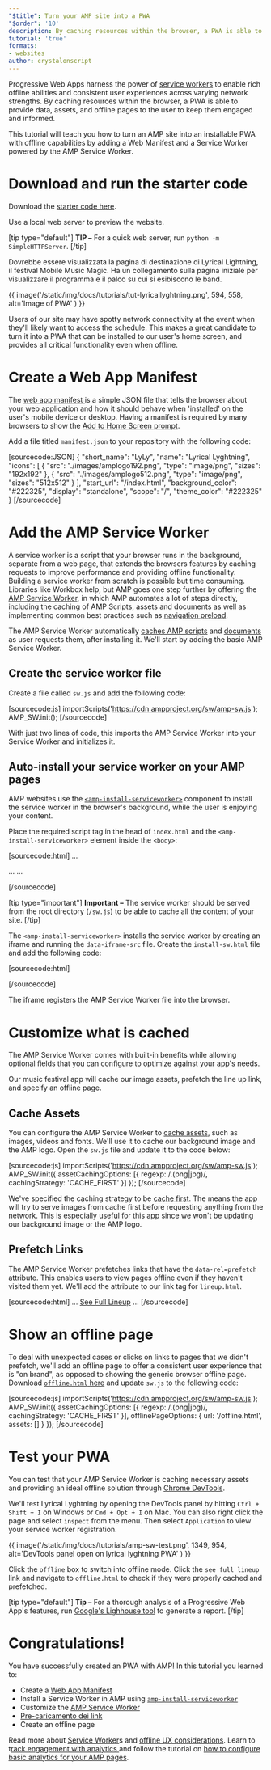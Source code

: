 ```yaml
---
"$title": Turn your AMP site into a PWA
"$order": '10'
description: By caching resources within the browser, a PWA is able to provide data, assets, and offline pages to the user to keep them engaged and informed.
tutorial: 'true'
formats:
- websites
author: crystalonscript
---
```


Progressive Web Apps harness the power of [service workers](https://developer.mozilla.org/en-US/docs/Web/API/Service_Worker_API) to enable rich offline abilities and consistent user experiences across varying network strengths. By caching resources within the browser, a PWA is able to provide data, assets, and offline pages to the user to keep them engaged and informed.

This tutorial will teach you how to turn an AMP site into an installable PWA with offline capabilities by adding a Web Manifest and a Service Worker powered by the AMP Service Worker.

# Download and run the starter code

Download the [starter code here](/static/files/tutorials/amptopwa.zip).

Use a local web server to preview the website.

[tip type="default"] **TIP –** For a quick web server, run `python -m SimpleHTTPServer`. [/tip]

Dovrebbe essere visualizzata la pagina di destinazione di Lyrical Lightning, il festival Mobile Music Magic. Ha un collegamento sulla pagina iniziale per visualizzare il programma e il palco su cui si esibiscono le band.

{{ image('/static/img/docs/tutorials/tut-lyricallyghtning.png', 594, 558, alt='Image of PWA' ) }}

Users of our site may have spotty network connectivity at the event when they'll likely want to access the schedule. This makes a great candidate to turn it into a PWA that can be installed to our user's home screen, and provides all critical functionality even when offline.

# Create a Web App Manifest

The [web app manifest ](https://developers.google.com/web/fundamentals/web-app-manifest/)is a simple JSON file that tells the browser about your web application and how it should behave when 'installed' on the user's mobile device or desktop. Having a manifest is required by many browsers to show the [Add to Home Screen prompt](https://developers.google.com/web/fundamentals/app-install-banners/).

Add a file titled `manifest.json` to your repository with the following code:

[sourcecode:JSON]
{
"short_name": "LyLy",
"name": "Lyrical Lyghtning",
"icons": [
{
"src": "./images/amplogo192.png",
"type": "image/png",
"sizes": "192x192"
},
{
"src": "./images/amplogo512.png",
"type": "image/png",
"sizes": "512x512"
}
],
"start_url": "/index.html",
"background_color": "#222325",
"display": "standalone",
"scope": "/",
"theme_color": "#222325"
}
[/sourcecode]

# Add the AMP Service Worker

A service worker is a script that your browser runs in the background, separate from a web page, that extends the browsers features by caching requests to improve performance and providing offline functionality. Building a service worker from scratch is possible but time consuming. Libraries like Workbox help, but AMP goes one step further by offering the [AMP Service Worker](https://github.com/ampproject/amp-sw), in which AMP automates a lot of steps directly, including the caching of AMP Scripts, assets and documents as well as implementing common best practices such as [navigation preload](https://developers.google.com/web/updates/2017/02/navigation-preload).

The AMP Service Worker automatically [caches AMP scripts](https://github.com/ampproject/amp-sw/tree/master/src/modules/amp-caching) and [documents](https://github.com/ampproject/amp-sw/tree/master/src/modules/document-caching) as user requests them, after installing it. We'll start by adding the basic AMP Service Worker.

## Create the service worker file

Create a file called `sw.js` and add the following code:

[sourcecode:js]
importScripts('https://cdn.ampproject.org/sw/amp-sw.js');
AMP_SW.init();
[/sourcecode]

With just two lines of code, this imports the AMP Service Worker into your Service Worker and initializes it.

## Auto-install your service worker on your AMP pages

AMP websites use the [`<amp-install-serviceworker>`](../../../documentation/components/reference/amp-install-serviceworker.md) component to install the service worker in the browser's background, while the user is enjoying your content.

Place the required script tag in the head of `index.html` and the `<amp-install-serviceworker>` element inside the `<body>`:

[sourcecode:html]
…

<script async custom-element="amp-install-serviceworker" src="https://cdn.ampproject.org/v0/amp-install-serviceworker-0.1.js"></script>

…
...
<amp-install-serviceworker src="/sw.js"
           data-iframe-src="install-sw.html"
           layout="nodisplay">
</amp-install-serviceworker>

</body>
[/sourcecode]

[tip type="important"] **Important –** The service worker should be served from the root directory (`/sw.js`) to be able to cache all the content of your site. [/tip]

The `<amp-install-serviceworker>` installs the service worker by creating an iframe and running the `data-iframe-src` file. Create the `install-sw.html` file and add the following code:

[sourcecode:html]

<!doctype html>
<title>installing service worker</title>
<script type='text/javascript'>
 if('serviceWorker' in navigator) {
   navigator.serviceWorker.register('./sw.js');
 };
</script>
[/sourcecode]

The iframe registers the AMP Service Worker file into the browser.

# Customize what is cached

The AMP Service Worker comes with built-in benefits while allowing optional fields that you can configure to optimize against your app's needs.

Our music festival app will cache our image assets, prefetch the line up link, and specify an offline page.

## Cache Assets

You can configure the AMP Service Worker to [cache assets](https://github.com/ampproject/amp-sw/tree/master/src/modules/asset-caching), such as images, videos and fonts. We'll use it to cache our background image and the AMP logo. Open the `sw.js` file and update it to the code below:

[sourcecode:js]
importScripts('https://cdn.ampproject.org/sw/amp-sw.js');
AMP_SW.init({
assetCachingOptions: [{
regexp: /\.(png|jpg)/,
cachingStrategy: 'CACHE_FIRST'
}]
});
[/sourcecode]

We've specified the caching strategy to be [cache first](https://developers.google.com/web/fundamentals/instant-and-offline/offline-cookbook/#cache-falling-back-to-network). The means the app will try to serve images from cache first before requesting anything from the network. This is especially useful for this app since we won't be updating our background image or the AMP logo.

## Prefetch Links

The AMP Service Worker prefetches links that have the `data-rel=prefetch` attribute. This enables users to view pages offline even if they haven't visited them yet. We'll add the attribute to our link tag for `lineup.html`.

[sourcecode:html]
...
<a href="/lineup.html" data-rel="prefetch">See Full Lineup</a>
...
[/sourcecode]

# Show an offline page

To deal with unexpected cases or clicks on links to pages that we didn't prefetch, we'll add an offline page to offer a consistent user experience that is "on brand", as opposed to showing the generic browser offline page. Download [`offline.html` here](/static/files/tutorials/offline.zip) and update `sw.js` to the following code:

[sourcecode:js]
importScripts('https://cdn.ampproject.org/sw/amp-sw.js');
AMP_SW.init({
assetCachingOptions: [{
regexp: /\.(png|jpg)/,
cachingStrategy: 'CACHE_FIRST'
}],
offlinePageOptions: {
url: '/offline.html',
assets: []
}
});
[/sourcecode]

# Test your PWA

You can test that your AMP Service Worker is caching necessary assets and providing an ideal offline solution through [Chrome DevTools](https://developers.google.com/web/tools/chrome-devtools/progressive-web-apps).

We'll test Lyrical Lyghtning by opening the DevTools panel by hitting `Ctrl + Shift + I` on Windows or `Cmd + Opt + I` on Mac. You can also right click the page and select `inspect` from the menu. Then select `Application` to view your service worker registration.

{{ image('/static/img/docs/tutorials/amp-sw-test.png', 1349, 954, alt='DevTools panel open on lyrical lyghtning PWA' ) }}

Click the `offline` box to switch into offline mode. Click the `see full lineup` link and navigate to `offline.html` to check if they were properly cached and prefetched.

[tip type="default"] **Tip –** For a thorough analysis of a Progressive Web App's features, run [Google's Lighhouse tool](https://developers.google.com/web/ilt/pwa/lighthouse-pwa-analysis-tool) to generate a report. [/tip]

# Congratulations!

You have successfully created an PWA with AMP! In this tutorial you learned to:

- Create a [Web App Manifest](https://developers.google.com/web/fundamentals/web-app-manifest/)
- Install a Service Worker in AMP using [`amp-install-serviceworker`](../../../documentation/components/reference/amp-install-serviceworker.md)
- Customize the [AMP Service Worker ](https://amp.dev/documentation/guides-and-tutorials/optimize-and-measure/amp-as-pwa.html)
- [Pre-caricamento dei link](https://developer.mozilla.org/en-US/docs/Web/HTTP/Link_prefetching_FAQ)
- Create an offline page

Read more about [Service Worker](https://amp.dev/documentation/guides-and-tutorials/optimize-and-measure/amp-as-pwa.html)s and [offline UX considerations](https://developers.google.com/web/fundamentals/instant-and-offline/offline-ux). Learn to t[rack engagement with analytics ](https://amp.dev/documentation/guides-and-tutorials/optimize-measure/configure-analytics/index.html)and follow the tutorial on [how to configure basic analytics for your AMP pages](https://amp.dev/documentation/guides-and-tutorials/optimize-and-measure/tracking-engagement.html).
